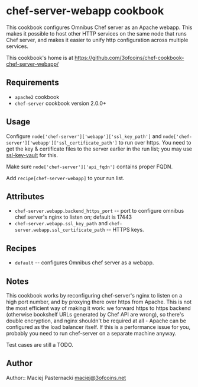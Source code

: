 chef-server-webapp cookbook
===========================

This cookbook configures Omnibus Chef server as an Apache webapp. This
makes it possible to host other HTTP services on the same node that
runs Chef server, and makes it easier to unify http configuration
across multiple services.

This cookbook's home is at https://github.com/3ofcoins/chef-cookbook-chef-server-webapp/

Requirements
------------

 - `apache2` cookbook
 - `chef-server` cookbook version 2.0.0+

Usage
-----

Configure `node['chef-server']['webapp']['ssl_key_path']` and
`node['chef-server']['webapp']['ssl_certificate_path']` to run over
https. You need to get the key & certificate files to the server
earlier in the run list; you may use
[ssl-key-vault](http://community.opscode.com/cookbooks/ssl-key-vault)
for this.

Make sure `node['chef-server']['api_fqdn']` contains proper FQDN.

Add `recipe[chef-server-webapp]` to your run list.

Attributes
----------

 - `chef-server.webapp.backend_https_port` -- port to configure
   omnibus chef server's nginx to listen on; default is 17443
 - `chef-server.webapp.ssl_key_path` and
   `chef-server.webapp.ssl_certificate_path` -- HTTPS keys.

Recipes
-------

 - `default` -- configures Omnibus chef server as a webapp.

Notes
-----

This cookbook works by reconfiguring chef-server's nginx to listen on
a high port number, and by proxying there over https from Apache. This
is not the most efficient way of making it work: we forward https to
https backend (otherwise bookshelf URLs generated by Chef API are
wrong), so there's double encryption, and nginx shouldn't be required
at all - Apache can be configured as the load balancer itself. If this
is a performance issue for you, probably you need to run chef-server
on a separate machine anyway.

Test cases are still a TODO.

Author
------

Author:: Maciej Pasternacki <maciej@3ofcoins.net>

